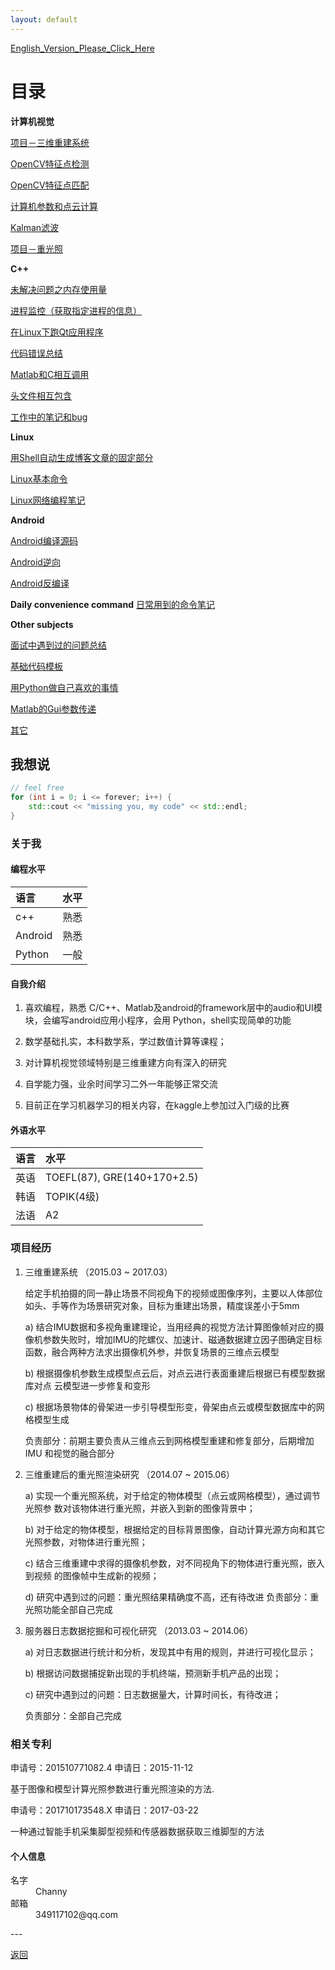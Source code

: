 ```yaml
---
layout: default
---
```


[English_Version_Please_Click_Here](./index)

# 目录

**计算机视觉**

[项目－三维重建系统](./Project_3D_Reconstruction.html)

[OpenCV特征点检测](./Feature_Detection_In_OpenCV.html)

[OpenCV特征点匹配](./Feature_Matching_In_OpenCV.html)

[计算机参数和点云计算](./Compute_Camera_Params_and_Point_Cloud.html)

[Kalman滤波](./Kalman_Filter)

[项目－重光照](./Project_Relighting.html)

**C++**

[未解决问题之内存使用量](./Unsolved_Question_Memory_Usage)

[进程监控（获取指定进程的信息）](./Process_Monitor)

[在Linux下跑Qt应用程序](./Qt_In_Linux)

[代码错误总结](./Summary_Of_Coding_Errors)

[Matlab和C相互调用](./Matlab_And_C_Combining_Coding)

[头文件相互包含](./Head_File_Include_Each_Other)

[工作中的笔记和bug](./Notes_And_Bugs_In_Work)

**Linux**

[用Shell自动生成博客文章的固定部分](./Generate_Head_Using_Shell.html)

[Linux基本命令](./Linux_Basic_Comment)

[Linux网络编程笔记](./Linux_Network_Programming_Notes)

**Android**

[Android编译源码](./Android_Build_Source)

[Android逆向](./Android_Crack.html)

[Android反编译](./Android_Rebuid_Notes)

**Daily convenience command**
[日常用到的命令笔记](./Notes_In_Daily_Coding_Life)

**Other subjects**

[面试中遇到过的问题总结](./Questions_In_Interview.html)

[基础代码模板](./Model_Code_Of_InputOutput)

[用Python做自己喜欢的事情](./Python_To_Do_Something_I_Like)

[Matlab的Gui参数传递](./Matlab_Gui_Params)

[其它](./Trifles.html)

## 我想说

```c++
// feel free
for (int i = 0; i <= forever; i++) {
	std::cout << "missing you, my code" << std::endl;
}
```
### 关于我

#### 编程水平

| 语言          | 水平             |
|:-------------|:------------------|
| c++          | 熟悉           |
| Android      | 熟悉           |
| Python       | 一般          |

#### 自我介绍

1. 喜欢编程，熟悉 C/C++、Matlab及android的framework层中的audio和UI模块，会编写android应用小程序，会用 Python，shell实现简单的功能

2. 数学基础扎实，本科数学系，学过数值计算等课程；

3. 对计算机视觉领域特别是三维重建方向有深入的研究

4. 自学能力强，业余时间学习二外一年能够正常交流

5. 目前正在学习机器学习的相关内容，在kaggle上参加过入门级的比赛

#### 外语水平

| 语言          | 水平                       |
|:-------------|:---------------------------|
| 英语          | TOEFL(87), GRE(140+170+2.5)|
| 韩语          | TOPIK(4级)                 |
| 法语          | A2                         |

### 项目经历

1. 三维重建系统 （2015.03 ~ 2017.03）
 	
	给定手机拍摄的同一静止场景不同视角下的视频或图像序列，主要以人体部位如头、手等作为场景研究对象，目标为重建出场景，精度误差小于5mm 
	
	a) 结合IMU数据和多视角重建理论，当用经典的视觉方法计算图像帧对应的摄像机参数失败时，增加IMU的陀螺仪、加速计、磁通数据建立因子图确定目标函数，融合两种方法求出摄像机外参，并恢复场景的三维点云模型
	
	b) 根据摄像机参数生成模型点云后，对点云进行表面重建后根据已有模型数据库对点 云模型进一步修复和变形
	
	c) 根据场景物体的骨架进一步引导模型形变，骨架由点云或模型数据库中的网格模型生成
	
	负责部分：前期主要负责从三维点云到网格模型重建和修复部分，后期增加 IMU 和视觉的融合部分

2. 三维重建后的重光照渲染研究 （2014.07 ~ 2015.06）
	
	a)   实现一个重光照系统，对于给定的物体模型（点云或网格模型），通过调节光照参 数对该物体进行重光照，并嵌入到新的图像背景中；
	
	b)   对于给定的物体模型，根据给定的目标背景图像，自动计算光源方向和其它光照参数，对物体进行重光照；
	
	c)   结合三维重建中求得的摄像机参数，对不同视角下的物体进行重光照，嵌入到视频 的图像帧中生成新的视频；
	
	d)   研究中遇到过的问题：重光照结果精确度不高，还有待改进 
	负责部分：重光照功能全部自己完成

3. 服务器日志数据挖掘和可视化研究 （2013.03 ~ 2014.06）

	a)   对日志数据进行统计和分析，发现其中有用的规则，并进行可视化显示；
	
	b)   根据访问数据捕捉新出现的手机终端，预测新手机产品的出现；
	
	c)   研究中遇到过的问题：日志数据量大，计算时间长，有待改进； 
	
	负责部分：全部自己完成

### 相关专利

申请号：201510771082.4 申请日：2015-11-12

基于图像和模型计算光照参数进行重光照渲染的方法.

申请号：201710173548.X 申请日：2017-03-22 

一种通过智能手机采集脚型视频和传感器数据获取三维脚型的方法 

#### 个人信息
<dl>
<dt>名字</dt>
<dd>Channy</dd>
<dt>邮箱</dt>
<dd>349117102@qq.com</dd>
</dl>
---

[返回](./)

